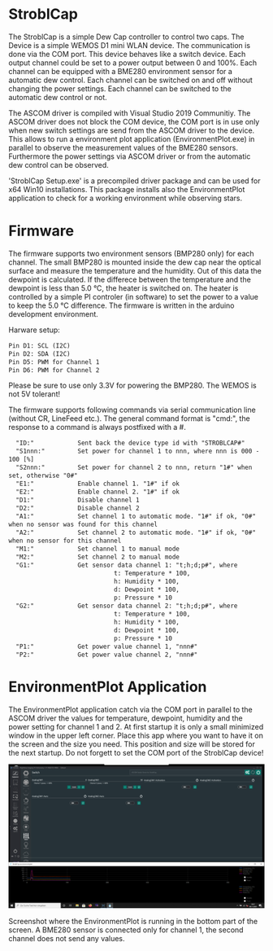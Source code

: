 
# StroblCap
The StroblCap is a simple Dew Cap controller to control two caps.
The Device is a simple WEMOS D1 mini WLAN device. The communication is done 
via the COM port.
This device behaves like a switch device. Each output channel could be set to
a power output between 0 and 100%. Each channel can be equipped with a BME280
environment sensor for a automatic dew control. Each channel can be switched on and 
off without changing the power settings. Each channel can be switched to the automatic
dew control or not.

The ASCOM driver is compiled with Visual Studio 2019 Communitiy. The ASCOM driver does not
block the COM device, the COM port is in use only when new switch settings are send
from the ASCOM driver to the device. This allows to run a environment plot application (EnvironmentPlot.exe) 
in parallel to observe the measurement values of the BME280 sensors. Furthermore the power 
settings via ASCOM driver or from the automatic dew control can be observed.

'StroblCap Setup.exe' is a precompiled driver package and can be used for x64 Win10 installations.
This package installs also the EnvironmentPlot application to check for a working environment while
observing stars.

# Firmware

The firmware supports two environment sensors (BMP280 only) for each channel. The small 
BMP280 is mounted inside the dew cap near the optical surface and measure the temperature and the
humidity. Out of this data the dewpoint is calculated. If the differece between the temperature and
the dewpoint is less than 5.0 °C, the heater is switched on. The heater is controlled by a simple
PI controler (in software) to set the power to a value to keep the 5.0 °C difference.
The firmware is written in the arduino development environment.

Harware setup:
```
Pin D1: SCL (I2C)
Pin D2: SDA (I2C)
Pin D5: PWM for Channel 1
Pin D6: PWM for Channel 2
```

Please be sure to use only 3.3V for powering the BMP280. The WEMOS is not 5V tolerant!

The firmware supports following commands via serial communication line (without CR, LineFeed etc.). 
The general command format is "cmd:", the response to a command is always postfixed with a #.


```
  "ID:"            Sent back the device type id with "STROBLCAP#"
  "S1nnn:"         Set power for channel 1 to nnn, where nnn is 000 - 100 [%]
  "S2nnn:"         Set power for channel 2 to nnn, return "1#" when set, otherwise "0#"
  "E1:"            Enable channel 1. "1#" if ok
  "E2:"            Enable channel 2. "1#" if ok
  "D1:"            Disable channel 1
  "D2:"            Disable channel 2
  "A1:"            Set channel 1 to automatic mode. "1#" if ok, "0#" when no sensor was found for this channel
  "A2:"            Set channel 2 to automatic mode. "1#" if ok, "0#" when no sensor for this channel
  "M1:"            Set channel 1 to manual mode
  "M2:"            Set channel 2 to manual mode
  "G1:"            Get sensor data channel 1: "t;h;d;p#", where
                             t: Temperature * 100,
                             h: Humidity * 100,
                             d: Dewpoint * 100,
                             p: Pressure * 10
  "G2:"            Get sensor data channel 2: "t;h;d;p#", where
                             t: Temperature * 100,
                             h: Humidity * 100,
                             d: Dewpoint * 100,
                             p: Pressure * 10
  "P1:"            Get power value channel 1, "nnn#"
  "P2:"            Get power value channel 2, "nnn#"
```

# EnvironmentPlot Application

The EnvironmentPlot application catch via the COM port in parallel to the ASCOM driver the values for temperature, 
dewpoint, humidity and the power setting for channel 1 and 2. At first startup it is only a small minimized window in 
the upper left corner. Place this app where you want to have it on the screen and the size you need. 
This position and size will be stored for the next startup. Do not forgett to set the COM port of the StroblCap device!

![Screenshot of running StroblCap controller and N.I.N.A.](https://github.com/stroblhofwarte/StroblCap/blob/main/StroblCap_Screenshot.png)

Screenshot where the EnvironmentPlot is running in the bottom part of the screen. A BME280 sensor is connected only for channel 1, the second channel does not send any values.

